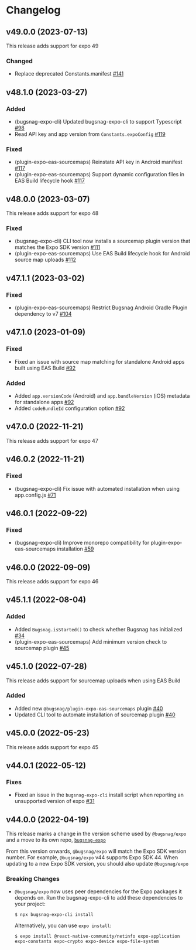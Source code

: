 # Changelog

## v49.0.0 (2023-07-13)

This release adds support for expo 49

### Changed

- Replace deprecated Constants.manifest [#141](https://github.com/bugsnag/bugsnag-expo/pull/141)

## v48.1.0 (2023-03-27)

### Added

- (bugsnag-expo-cli) Updated bugsnag-expo-cli to support Typescript [#98](https://github.com/bugsnag/bugsnag-expo/pull/98)
- Read API key and app version from `Constants.expoConfig` [#119](https://github.com/bugsnag/bugsnag-expo/pull/119)

### Fixed

- (plugin-expo-eas-sourcemaps) Reinstate API key in Android manifest [#117](https://github.com/bugsnag/bugsnag-expo/pull/117)
- (plugin-expo-eas-sourcemaps) Support dynamic configuration files in EAS Build lifecycle hook [#117](https://github.com/bugsnag/bugsnag-expo/pull/117)

## v48.0.0 (2023-03-07)

This release adds support for expo 48

### Fixed

- (bugsnag-expo-cli) CLI tool now installs a sourcemap plugin version that matches the Expo SDK version [#111](https://github.com/bugsnag/bugsnag-expo/pull/111)
- (plugin-expo-eas-sourcemaps) Use EAS Build lifecycle hook for Android source map uploads [#112](https://github.com/bugsnag/bugsnag-expo/pull/112)

## v47.1.1 (2023-03-02)

### Fixed

- (plugin-expo-eas-sourcemaps) Restrict Bugsnag Android Gradle Plugin dependency to v7 [#104](https://github.com/bugsnag/bugsnag-expo/pull/104)

## v47.1.0 (2023-01-09)

### Fixed

- Fixed an issue with source map matching for standalone Android apps built using EAS Build [#92](https://github.com/bugsnag/bugsnag-expo/pull/92)

### Added

- Added `app.versionCode` (Android) and `app.bundleVersion` (iOS) metadata for standalone apps [#92](https://github.com/bugsnag/bugsnag-expo/pull/92)
- Added `codeBundleId` configuration option [#92](https://github.com/bugsnag/bugsnag-expo/pull/92)

## v47.0.0 (2022-11-21)

This release adds support for expo 47

## v46.0.2 (2022-11-21)

### Fixed

- (bugsnag-expo-cli) Fix issue with automated installation when using app.config.js [#71](https://github.com/bugsnag/bugsnag-expo/pull/71)

## v46.0.1 (2022-09-22)

### Fixed

- (bugsnag-expo-cli) Improve monorepo compatibility for plugin-expo-eas-sourcemaps installation [#59](https://github.com/bugsnag/bugsnag-expo/pull/59)

## v46.0.0 (2022-09-09)

This release adds support for expo 46

## v45.1.1 (2022-08-04)

### Added

- Added `Bugsnag.isStarted()` to check whether Bugsnag has initialized [#34](https://github.com/bugsnag/bugsnag-expo/pull/34)
- (plugin-expo-eas-sourcemaps) Add minimum version check to sourcemap plugin [#45](https://github.com/bugsnag/bugsnag-expo/pull/45)

## v45.1.0 (2022-07-28)

This release adds support for sourcemap uploads when using EAS Build

### Added

- Added new `@bugsnag/plugin-expo-eas-sourcemaps` plugin [#40](https://github.com/bugsnag/bugsnag-expo/pull/40)
- Updated CLI tool to automate installation of sourcemap plugin [#40](https://github.com/bugsnag/bugsnag-expo/pull/40)

## v45.0.0 (2022-05-23)

This release adds support for expo 45

## v44.0.1 (2022-05-12)

### Fixes

- Fixed an issue in the `bugsnag-expo-cli` install script when reporting an unsupported version of expo [#31](https://github.com/bugsnag/bugsnag-expo/pull/31)

## v44.0.0 (2022-04-19)

This release marks a change in the version scheme used by `@bugsnag/expo` and a move to its own repo, [`bugsnag-expo`](https://github.com/bugsnag/bugsnag-expo)

From this version onwards, `@bugsnag/expo` will match the Expo SDK version number. For example, `@bugsnag/expo` v44 supports Expo SDK 44. When updating to a new Expo SDK version, you should also update `@bugsnag/expo`

### Breaking Changes

- `@bugsnag/expo` now uses peer dependencies for the Expo packages it depends on. Run the bugsnag-expo-cli to add these dependencies to your project:

    ```
    $ npx bugsnag-expo-cli install
    ```

    Alternatively, you can use `expo install`:

    ```
    $ expo install @react-native-community/netinfo expo-application expo-constants expo-crypto expo-device expo-file-system
    ```
